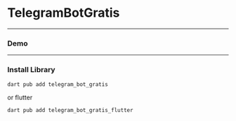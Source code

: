 # TelegramBotGratis


---

### Demo

---

### Install Library

```bash
dart pub add telegram_bot_gratis
```

or flutter

```bash
dart pub add telegram_bot_gratis_flutter
```
